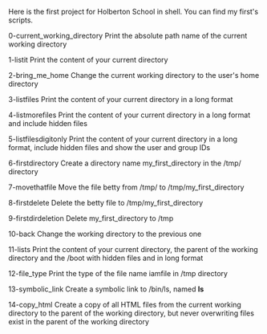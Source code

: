 Here is the first project for Holberton School in shell.
You can find my first's scripts.

0-current_working_directory
	Print the absolute path name of the current working directory

1-listit
	Print the content of your current directory

2-bring_me_home
	Change the current working directory to the user's home directory

3-listfiles
	Print the content of your current directory in a long format

4-listmorefiles
	Print the content of your current directory in a long format and include hidden files

5-listfilesdigitonly
	Print the content of your current directory in a long format, include hidden files and show the user and group IDs

6-firstdirectory
	Create a directory name my_first_directory in the /tmp/ directory

7-movethatfile
	Move the file betty from /tmp/ to /tmp/my_first_directory

8-firstdelete
	Delete the betty file to /tmp/my_first_directory

9-firstdirdeletion
	Delete my_first_directory to /tmp

10-back
	Change the working directory to the previous one

11-lists
	Print the content of your current directory, the parent of the working directory and the /boot with hidden files and in long format

12-file_type
	Print the type of the file name iamfile in /tmp directory

13-symbolic_link
	Create a symbolic link to /bin/ls, named __ls__

14-copy_html
	Create a copy of all HTML files from the current working directory to the parent of the working directory, but never overwriting files exist in the parent of the working directory
